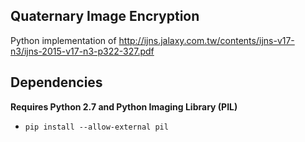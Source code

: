 ## Quaternary Image Encryption

Python implementation of http://ijns.jalaxy.com.tw/contents/ijns-v17-n3/ijns-2015-v17-n3-p322-327.pdf

## Dependencies

**Requires Python 2.7 and Python Imaging Library (PIL)**
* `pip install --allow-external pil`

